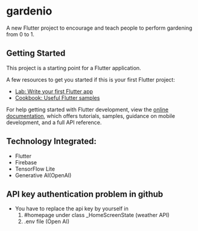 # gardenio

A new Flutter project to encourage and teach people to perform gardening from 0 to 1.

## Getting Started

This project is a starting point for a Flutter application.

A few resources to get you started if this is your first Flutter project:

- [Lab: Write your first Flutter app](https://docs.flutter.dev/get-started/codelab)
- [Cookbook: Useful Flutter samples](https://docs.flutter.dev/cookbook)

For help getting started with Flutter development, view the
[online documentation](https://docs.flutter.dev/), which offers tutorials,
samples, guidance on mobile development, and a full API reference.

## Technology Integrated: 
- Flutter
- Firebase
- TensorFlow Lite
- Generative AI(OpenAI)

## API key authentication problem in github
- You have to replace the api key by yourself in
  1. #homepage under class _HomeScreenState (weather API)
  2. .env file (Open AI)

